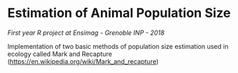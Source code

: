 # Estimation of Animal Population Size

*First year R project at Ensimag - Grenoble INP - 2018*

Implementation of two basic methods of population size estimation used in ecology called Mark and Recapture (https://en.wikipedia.org/wiki/Mark_and_recapture)
